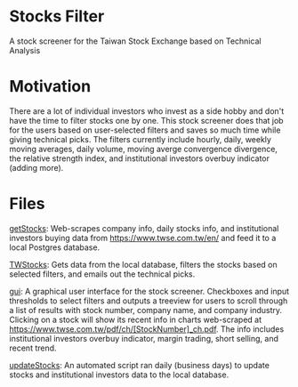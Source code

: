 # Stocks Filter
A stock screener for the Taiwan Stock Exchange based on Technical Analysis

# Motivation
There are a lot of individual investors who invest as a side hobby and don't have the time to filter stocks one by one. This stock screener does that job for the users based on user-selected filters and saves so much time while giving technical picks. The filters currently include hourly, daily, weekly moving averages, daily volume, moving averge convergence divergence, the relative strength index, and institutional investors overbuy indicator (adding more).

# Files
[getStocks](getStocks.ipynb): Web-scrapes company info, daily stocks info, and institutional investors buying data from https://www.twse.com.tw/en/ and feed it to a local Postgres database.

[TWStocks](TWStocks.ipynb): Gets data from the local database, filters the stocks based on selected filters, and emails out the technical picks.

[gui](GUI.ipynb): A graphical user interface for the stock screener. Checkboxes and input thresholds to select filters and outputs a treeview for users to scroll through a list of results with stock number, company name, and company industry. Clicking on a stock will show its recent info in charts web-scraped at https://www.twse.com.tw/pdf/ch/[StockNumber]_ch.pdf. The info includes institutional investors overbuy indicator, margin trading, short selling, and recent trend.

[updateStocks](updateStocks.ipynb): An automated script ran daily (business days) to update stocks and institutional investors data to the local database.
